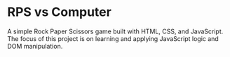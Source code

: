 # RPS vs Computer
A simple Rock Paper Scissors game built with HTML, CSS, and JavaScript. The focus of this project is on learning and applying JavaScript logic and DOM manipulation.
